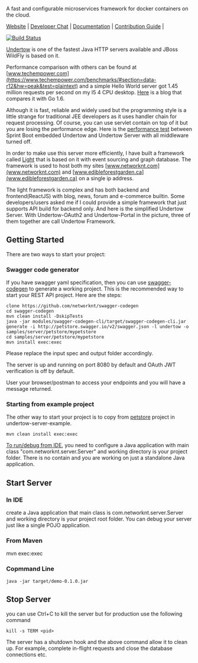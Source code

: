 A fast and configurable microservices framework for docker containers on the cloud.

[Website](https://www.networknt.com) |
[Developer Chat](https://gitter.im/networknt/undertow-server) |
[Documentation](https://networknt.github.io/undertow-server) |
[Contribution Guide](CONTRIBUTING.md) |

[![Build Status](https://travis-ci.org/networknt/undertow-server.svg?branch=master)](https://travis-ci.org/networknt/undertow-server)


[Undertow](http://undertow.io/) is  one of the fastest Java HTTP servers available and JBoss WildFly is based on it.

Performance comparison with others can be found
at [www.techempower.com](https://www.techempower.com/benchmarks/#section=data-r12&hw=peak&test=plaintext) and
a simple Hello World server got 1.45 million requests per second on my I5 4 CPU desktop.
[Here](https://www.networknt.com/blog/All/CeHJjNRjRiS1dH1qqme2LQ) is a blog that compares it with Go 1.6.

Although it is fast, reliable and widely used but the programming style is a little strange for traditional
JEE developers as it uses handler chain for request processing. Of course, you can use servlet contain on top of it
but you are losing the performance edge. Here is the
[performance test](https://github.com/networknt/undertow-server-example/tree/master/performance) between Sprint Boot
embedded Undertow and Undertow Server with all middleware turned off.

In order to make use this server more efficiently, I have built a framework
called [Light](https://github.com/networknt/light) that is based on it with event sourcing
and graph database. The framework is used to host both my sites [www.networknt.com](www.networknt.com)
and [www.edibleforestgarden.ca](www.edibleforestgarden.ca) on a single ip address.

The light framework is complex and has both backend and frontend(ReactJS) with blog, news, forum and e-commerce builtin.
Some developers/users asked me if I could provide a simple framework that just supports API build for backend only. And
here is the simplified Undertow Server. With Undertow-OAuth2 and Undertow-Portal in the picture, three of them together
are call Undertow Framework.


## Getting Started

There are two ways to start your project:

### Swagger code generator
If you have swagger yaml specification, then you can use
[swagger-codegen](https://networknt.github.io/undertow-server/tools/swagger-codegen/) to generate a working project.
This is the recommended way to start your REST API project. Here are the steps:

```
clone https://github.com/networknt/swagger-codegen
cd swagger-codegen
mvn clean install -DskipTests
java -jar modules/swagger-codegen-cli/target/swagger-codegen-cli.jar generate -i http://petstore.swagger.io/v2/swagger.json -l undertow -o samples/server/petstore/mypetstore
cd samples/server/petstore/mypetstore
mvn install exec:exec

```

Please replace the input spec and output folder accordingly.

The server is up and running on port 8080 by default and OAuth JWT verification is off by default.

User your browser/postman to access your endpoints and you will have a message returned.


### Starting from example project

The other way to start your project is to copy from
[petstore](https://github.com/networknt/undertow-server-example/tree/master/petstore) project in undertow-server-example.


```
mvn clean install exec:exec
```

[To run/debug from IDE](https://networknt.github.io/undertow-server/tutorials/debug/), you need to configure a Java
application with main class "com.networknt.server.Server" and working directory is your project folder. There is no
contain and you are working on just a standalone Java application.


## Start Server

### In IDE
create a Java application that main class is com.networknt.server.Server and working
directory is your project root folder. You can debug your server just like a single POJO application.

### From Maven

mvn exec:exec

### Copmmand Line

```
java -jar target/demo-0.1.0.jar
```

## Stop Server

you can use Ctrl+C to kill the server but for production use the following command

```
kill -s TERM <pid>
```

The server has a shutdown hook and the above command allow it to clean up. For example,
complete in-flight requests and close the database connections etc.

